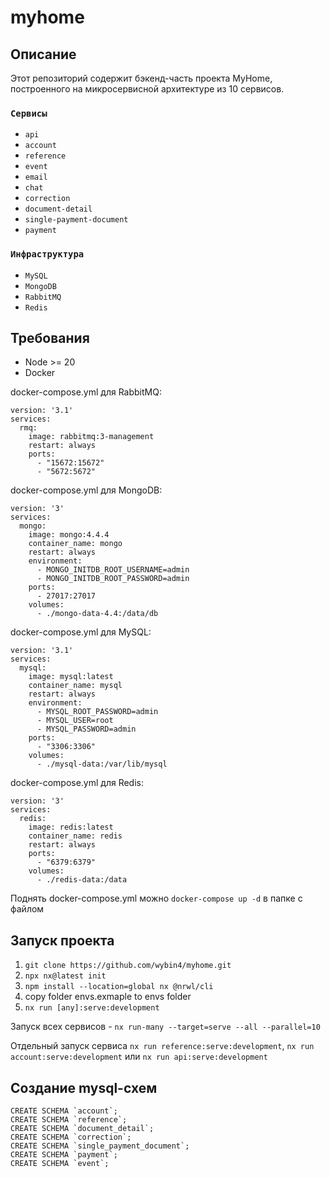 # myhome

## Описание
Этот репозиторий содержит бэкенд-часть проекта MyHome, построенного на микросервисной архитектуре из 10 сервисов.

### `Сервисы`
- `api`
- `account`
- `reference`
- `event`
- `email`
- `chat`
- `correction`
- `document-detail`
- `single-payment-document`
- `payment`

### `Инфраструктура`
- `MySQL`
- `MongoDB`
- `RabbitMQ`
- `Redis`

## Требования
- Node >= 20
- Docker

docker-compose.yml для RabbitMQ:
```
version: '3.1'
services:
  rmq:
    image: rabbitmq:3-management
    restart: always
    ports: 
      - "15672:15672"
      - "5672:5672"
```
docker-compose.yml для MongoDB:
```
version: '3'
services:
  mongo:
    image: mongo:4.4.4
    container_name: mongo
    restart: always
    environment:
      - MONGO_INITDB_ROOT_USERNAME=admin
      - MONGO_INITDB_ROOT_PASSWORD=admin
    ports:
      - 27017:27017
    volumes:
      - ./mongo-data-4.4:/data/db
```
docker-compose.yml для MySQL:
```
version: '3.1'
services:
  mysql:
    image: mysql:latest
    container_name: mysql
    restart: always
    environment:
      - MYSQL_ROOT_PASSWORD=admin
      - MYSQL_USER=root
      - MYSQL_PASSWORD=admin
    ports:
      - "3306:3306"
    volumes:
      - ./mysql-data:/var/lib/mysql
```
docker-compose.yml для Redis:
```
version: '3'
services:
  redis:
    image: redis:latest
    container_name: redis
    restart: always
    ports:
      - "6379:6379"
    volumes:
      - ./redis-data:/data
```
Поднять docker-compose.yml можно `docker-compose up -d` в папке с файлом

## Запуск проекта
1. `git clone https://github.com/wybin4/myhome.git`
2. `npx nx@latest init`
3. `npm install --location=global nx @nrwl/cli`
4. copy folder envs.exmaple to envs folder
5. `nx run [any]:serve:development`

Запуск всех сервисов - `nx run-many --target=serve --all --parallel=10`

Отдельный запуск сервиса `nx run reference:serve:development`, `nx run account:serve:development` или `nx run api:serve:development`

## Создание mysql-схем
```
CREATE SCHEMA `account`;
CREATE SCHEMA `reference`;
CREATE SCHEMA `document_detail`;
CREATE SCHEMA `correction`;
CREATE SCHEMA `single_payment_document`;
CREATE SCHEMA `payment`;
CREATE SCHEMA `event`;
```

